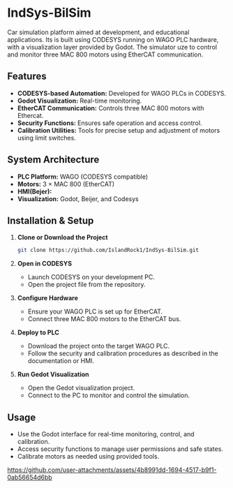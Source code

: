 # IndSys-BilSim

Car simulation platform aimed at development, and educational applications. Its is built using CODESYS running on WAGO PLC hardware, with a visualization layer provided by Godot. The simulator uze to control and monitor three MAC 800 motors using EtherCAT communication.

## Features

- **CODESYS-based Automation:** Developed for WAGO PLCs in CODESYS.
- **Godot Visualization:** Real-time monitoring.
- **EtherCAT Communication:** Controls three MAC 800 motors with Ethercat.
- **Security Functions:** Ensures safe operation and access control.
- **Calibration Utilities:** Tools for precise setup and adjustment of motors using limit switches.


## System Architecture

- **PLC Platform:** WAGO (CODESYS compatible)
- **Motors:** 3 × MAC 800 (EtherCAT)
- **HMI(Bejer):** 
- **Visualization:** Godot, Beijer, and Codesys

## Installation & Setup

1. **Clone or Download the Project**
    ```bash
    git clone https://github.com/IslandRock1/IndSys-BilSim.git
    ```

2. **Open in CODESYS**
   - Launch CODESYS on your development PC.
   - Open the project file from the repository.

3. **Configure Hardware**
   - Ensure your WAGO PLC is set up for EtherCAT.
   - Connect three MAC 800 motors to the EtherCAT bus.

4. **Deploy to PLC**
   - Download the project onto the target WAGO PLC.
   - Follow the security and calibration procedures as described in the documentation or HMI.

5. **Run Gedot Visualization**
   - Open the Gedot visualization project.
   - Connect to the PC to monitor and control the simulation.
  
## Usage

- Use the Godot interface for real-time monitoring, control, and calibration.
- Access security functions to manage user permissions and safe states.
- Calibrate motors as needed using provided tools.




https://github.com/user-attachments/assets/4b8991dd-1694-4517-b9f1-0ab56654d6bb



